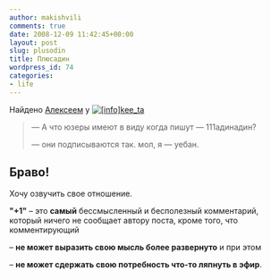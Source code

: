 ```yaml
---
author: makishvili
comments: true
date: 2008-12-09 11:42:45+00:00
layout: post
slug: plusodin
title: Плюсадин
wordpress_id: 74
categories:
- life
---
```


Найдено [Алексеем](http://secondiary.ru/index.php/articles/1170) у [![[info]](http://stat.livejournal.com/img/userinfo.gif)](http://www.livejournal.com/users/kee_ta/info)[kee_ta](http://users.livejournal.com/kee_ta)


>— А что юзеры имеют в виду когда пишут — 111адинадин?
>
>— они подписываются так. мол, я — уебан.

## Браво!

Хочу озвучить свое отношение.

**"+1"** – это **самый** бессмысленный и бесполезный комментарий, который ничего не сообщает автору поста, кроме того, что комментирующий

– **не может выразить свою мысль более развернуто** и при этом

– **не может сдержать свою потребность что-то ляпнуть в эфир**.
